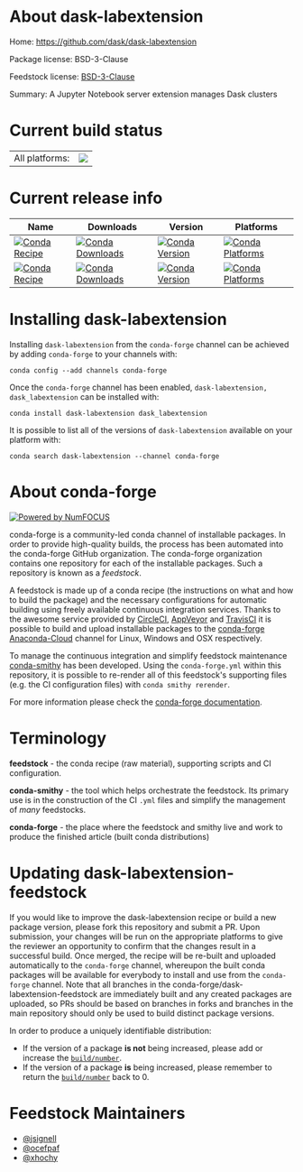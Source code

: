 About dask-labextension
=======================

Home: https://github.com/dask/dask-labextension

Package license: BSD-3-Clause

Feedstock license: [BSD-3-Clause](https://github.com/conda-forge/dask_labextension-feedstock/blob/master/LICENSE.txt)

Summary: A Jupyter Notebook server extension manages Dask clusters

Current build status
====================


<table><tr><td>All platforms:</td>
    <td>
      <a href="https://dev.azure.com/conda-forge/feedstock-builds/_build/latest?definitionId=6839&branchName=master">
        <img src="https://dev.azure.com/conda-forge/feedstock-builds/_apis/build/status/dask_labextension-feedstock?branchName=master">
      </a>
    </td>
  </tr>
</table>

Current release info
====================

| Name | Downloads | Version | Platforms |
| --- | --- | --- | --- |
| [![Conda Recipe](https://img.shields.io/badge/recipe-dask--labextension-green.svg)](https://anaconda.org/conda-forge/dask-labextension) | [![Conda Downloads](https://img.shields.io/conda/dn/conda-forge/dask-labextension.svg)](https://anaconda.org/conda-forge/dask-labextension) | [![Conda Version](https://img.shields.io/conda/vn/conda-forge/dask-labextension.svg)](https://anaconda.org/conda-forge/dask-labextension) | [![Conda Platforms](https://img.shields.io/conda/pn/conda-forge/dask-labextension.svg)](https://anaconda.org/conda-forge/dask-labextension) |
| [![Conda Recipe](https://img.shields.io/badge/recipe-dask_labextension-green.svg)](https://anaconda.org/conda-forge/dask_labextension) | [![Conda Downloads](https://img.shields.io/conda/dn/conda-forge/dask_labextension.svg)](https://anaconda.org/conda-forge/dask_labextension) | [![Conda Version](https://img.shields.io/conda/vn/conda-forge/dask_labextension.svg)](https://anaconda.org/conda-forge/dask_labextension) | [![Conda Platforms](https://img.shields.io/conda/pn/conda-forge/dask_labextension.svg)](https://anaconda.org/conda-forge/dask_labextension) |

Installing dask-labextension
============================

Installing `dask-labextension` from the `conda-forge` channel can be achieved by adding `conda-forge` to your channels with:

```
conda config --add channels conda-forge
```

Once the `conda-forge` channel has been enabled, `dask-labextension, dask_labextension` can be installed with:

```
conda install dask-labextension dask_labextension
```

It is possible to list all of the versions of `dask-labextension` available on your platform with:

```
conda search dask-labextension --channel conda-forge
```


About conda-forge
=================

[![Powered by NumFOCUS](https://img.shields.io/badge/powered%20by-NumFOCUS-orange.svg?style=flat&colorA=E1523D&colorB=007D8A)](http://numfocus.org)

conda-forge is a community-led conda channel of installable packages.
In order to provide high-quality builds, the process has been automated into the
conda-forge GitHub organization. The conda-forge organization contains one repository
for each of the installable packages. Such a repository is known as a *feedstock*.

A feedstock is made up of a conda recipe (the instructions on what and how to build
the package) and the necessary configurations for automatic building using freely
available continuous integration services. Thanks to the awesome service provided by
[CircleCI](https://circleci.com/), [AppVeyor](https://www.appveyor.com/)
and [TravisCI](https://travis-ci.com/) it is possible to build and upload installable
packages to the [conda-forge](https://anaconda.org/conda-forge)
[Anaconda-Cloud](https://anaconda.org/) channel for Linux, Windows and OSX respectively.

To manage the continuous integration and simplify feedstock maintenance
[conda-smithy](https://github.com/conda-forge/conda-smithy) has been developed.
Using the ``conda-forge.yml`` within this repository, it is possible to re-render all of
this feedstock's supporting files (e.g. the CI configuration files) with ``conda smithy rerender``.

For more information please check the [conda-forge documentation](https://conda-forge.org/docs/).

Terminology
===========

**feedstock** - the conda recipe (raw material), supporting scripts and CI configuration.

**conda-smithy** - the tool which helps orchestrate the feedstock.
                   Its primary use is in the construction of the CI ``.yml`` files
                   and simplify the management of *many* feedstocks.

**conda-forge** - the place where the feedstock and smithy live and work to
                  produce the finished article (built conda distributions)


Updating dask-labextension-feedstock
====================================

If you would like to improve the dask-labextension recipe or build a new
package version, please fork this repository and submit a PR. Upon submission,
your changes will be run on the appropriate platforms to give the reviewer an
opportunity to confirm that the changes result in a successful build. Once
merged, the recipe will be re-built and uploaded automatically to the
`conda-forge` channel, whereupon the built conda packages will be available for
everybody to install and use from the `conda-forge` channel.
Note that all branches in the conda-forge/dask-labextension-feedstock are
immediately built and any created packages are uploaded, so PRs should be based
on branches in forks and branches in the main repository should only be used to
build distinct package versions.

In order to produce a uniquely identifiable distribution:
 * If the version of a package **is not** being increased, please add or increase
   the [``build/number``](https://conda.io/docs/user-guide/tasks/build-packages/define-metadata.html#build-number-and-string).
 * If the version of a package **is** being increased, please remember to return
   the [``build/number``](https://conda.io/docs/user-guide/tasks/build-packages/define-metadata.html#build-number-and-string)
   back to 0.

Feedstock Maintainers
=====================

* [@jsignell](https://github.com/jsignell/)
* [@ocefpaf](https://github.com/ocefpaf/)
* [@xhochy](https://github.com/xhochy/)

